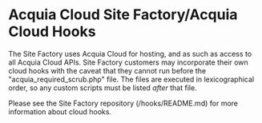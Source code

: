 Acquia Cloud Site Factory/Acquia Cloud Hooks
============================================
The Site Factory uses Acquia Cloud for hosting, and as such as access to all Acquia Cloud APIs. Site Factory customers may incorporate their own cloud hooks with the caveat that they cannot run before the "acquia_required_scrub.php" file. The files are executed in lexicographical order, so any custom scripts must be listed _after_ that file.

Please see the Site Factory repository (/hooks/README.md) for more information about cloud hooks.
